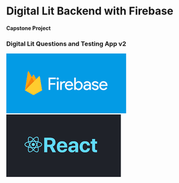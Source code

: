 # Digital Lit Backend with Firebase
#### Capstone Project
### Digital Lit Questions and Testing App v2
![](readme_img/2022-08-13-11-50-31.png)
![](readme_img/2022-08-13-11-51-01.png)